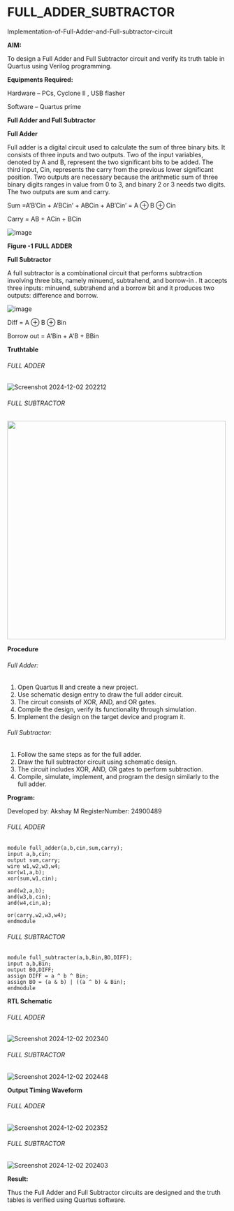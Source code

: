 # FULL_ADDER_SUBTRACTOR

Implementation-of-Full-Adder-and-Full-subtractor-circuit

**AIM:**

To design a Full Adder and Full Subtractor circuit and verify its truth table in Quartus using Verilog programming.

**Equipments Required:**

Hardware – PCs, Cyclone II , USB flasher

Software – Quartus prime

**Full Adder and Full Subtractor**

**Full Adder**

Full adder is a digital circuit used to calculate the sum of three binary bits. It consists of three inputs and two outputs. Two of the input variables, denoted by A and B, represent the two significant bits to be added. The third input, Cin, represents the carry from the previous lower significant position. Two outputs are necessary because the arithmetic sum of three binary digits ranges in value from 0 to 3, and binary 2 or 3 needs two digits. The two outputs are sum and carry.

Sum =A’B’Cin + A’BCin’ + ABCin + AB’Cin’ = A ⊕ B ⊕ Cin 

Carry = AB + ACin + BCin

![image](https://github.com/naavaneetha/FULL_ADDER_SUBTRACTOR/assets/154305477/0f30ba51-5ffb-4198-845f-18e054f675e7)

**Figure -1 FULL ADDER**

**Full Subtractor**

A full subtractor is a combinational circuit that performs subtraction involving three bits, namely minuend, subtrahend, and borrow-in . It accepts three inputs: minuend, subtrahend and a borrow bit and it produces two outputs: difference and borrow.

![image](https://github.com/naavaneetha/FULL_ADDER_SUBTRACTOR/assets/154305477/02b24f51-ab51-4304-9ad6-7b81ffc1ead5)

Diff = A ⊕ B ⊕ Bin 

Borrow out = A'Bin + A'B + BBin

**Truthtable**

###### FULL ADDER

![Screenshot 2024-12-02 202212](https://github.com/user-attachments/assets/e7b19ed8-3a76-45a4-9ed0-ed001a5dc3bc)

###### FULL SUBTRACTOR

<img src='https://github.com/user-attachments/assets/c2a79505-22e5-4939-b5b4-7f45d1dd1ff1' width='500' >


**Procedure**

###### Full Adder:

1. Open Quartus II and create a new project.
2. Use schematic design entry to draw the full adder circuit. 
3. The circuit consists of XOR, AND, and OR gates. 
4. Compile the design, verify its functionality through simulation. 
5. Implement the design on the target device and program it.

###### Full Subtractor: 

1. Follow the same steps as for the full adder. 
2. Draw the full subtractor circuit using schematic design. 
3. The circuit includes XOR, AND, OR gates to perform subtraction. 
4. Compile, simulate, implement, and program the design similarly to the full adder.

**Program:**

Developed by: Akshay M
RegisterNumber: 24900489

###### FULL ADDER

```
module full_adder(a,b,cin,sum,carry);
input a,b,cin;
output sum,carry;
wire w1,w2,w3,w4;       
xor(w1,a,b);
xor(sum,w1,cin);        

and(w2,a,b);
and(w3,b,cin);
and(w4,cin,a);

or(carry,w2,w3,w4);
endmodule

```

###### FULL SUBTRACTOR

```
module full_subtracter(a,b,Bin,BO,DIFF);
input a,b,Bin;
output BO,DIFF;
assign DIFF = a ^ b ^ Bin;
assign BO = (a & b) | ((a ^ b) & Bin);
endmodule
```



**RTL Schematic**

###### FULL ADDER

![Screenshot 2024-12-02 202340](https://github.com/user-attachments/assets/240ef848-554b-4489-971c-f9ce77959af5)

###### FULL SUBTRACTOR

![Screenshot 2024-12-02 202448](https://github.com/user-attachments/assets/eb30ca1c-e9a8-4972-abc2-73697f6944e4)


**Output Timing Waveform**

###### FULL ADDER

![Screenshot 2024-12-02 202352](https://github.com/user-attachments/assets/2cae555e-efd5-4415-aecf-f7f9933e0e13)

###### FULL SUBTRACTOR

![Screenshot 2024-12-02 202403](https://github.com/user-attachments/assets/55c09aad-424a-40de-b2f6-617bbf096053)


**Result:**

Thus the Full Adder and Full Subtractor circuits are designed and the truth tables is verified using Quartus software.



